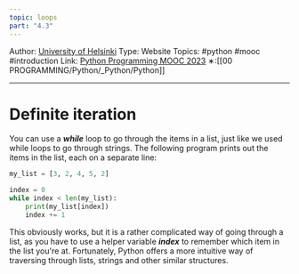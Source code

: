 ```yaml
---
topic: loops
part: "4.3"
---
```

Author: [University of Helsinki](https://programming-23.mooc.fi/)
Type: Website
Topics: #python #mooc  #introduction
Link: [Python Programming MOOC 2023](https://programming-23.mooc.fi/)
∗:[[00 PROGRAMMING/Python/_Python/Python]] 

---
# Definite iteration
You can use a ___while___ loop to go through the items in a list, just like we used while loops to go through strings. The following program prints out the items in the list, each on a separate line:
```python
my_list = [3, 2, 4, 5, 2]

index = 0
while index < len(my_list):
    print(my_list[index])
    index += 1
```

This obviously works, but it is a rather complicated way of going through a list, as you have to use a helper variable ___index___ to remember which item in the list you're at. 
Fortunately, Python offers a more intuitive way of traversing through lists, strings and other similar structures.

